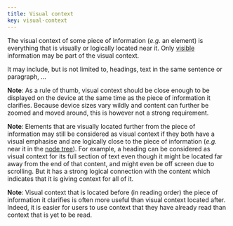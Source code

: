```yaml
---
title: Visual context
key: visual-context
---
```


The visual context of some piece of information (_e.g._ an element) is everything that is visually or logically located near it. Only [visible](#visible) information may be part of the visual context.

It may include, but is not limited to, headings, text in the same sentence or paragraph, …

**Note**: As a rule of thumb, visual context should be close enough to be displayed on the device at the same time as the piece of information it clarifies. Because device sizes vary wildly and content can further be zoomed and moved around, this is however not a strong requirement.

**Note**: Elements that are visually located further from the piece of information may still be considered as visual context if they both have a visual emphasise and are logically close to the piece of information (_e.g._ near it in the [node tree](https://dom.spec.whatwg.org/#concept-node-tree)). For example, a heading can be considered as visual context for its full section of text even though it might be located far away from the end of that content, and might even be off screen due to scrolling. But it has a strong logical connection with the content which indicates that it is giving context for all of it.

**Note**: Visual context that is located before (in reading order) the piece of information it clarifies is often more useful than visual context located after. Indeed, it is easier for users to use context that they have already read than context that is yet to be read.
